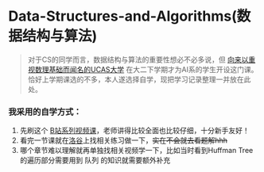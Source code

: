 # Data-Structures-and-Algorithms(数据结构与算法)
> 对于CS的同学而言，数据结构与算法的重要性想必不必多说，但 [向来以重视数理基础而闻名的UCAS大学](https://www.ucas.ac.cn/) 在大二下学期才为AI系的学生开设这门课。恰好上学期课选的不多，本人遂选择自学，现把学习记录整理一并放在此处。
> 
### 我采用的自学方式：
1. 先刷这个 [B站系列视频课](https://www.bilibili.com/video/BV13v4y1Q7uq/?spm_id_from=333.1387.favlist.content.click&vd_source=186b96c6ea332ffb43b871550ba88368)，老师讲得比较全面也比较仔细，十分新手友好！
2. 看完一节课就在[洛谷](https://www.luogu.com.cn/)上找相关练习做一下，<s>实在不会就去看题解hhh</s>
3. 哪个章节难以理解就再单独找相关视频学一下，比如当时看到Huffman Tree的遍历部分需要用到 队列 的知识就需要额外补充
